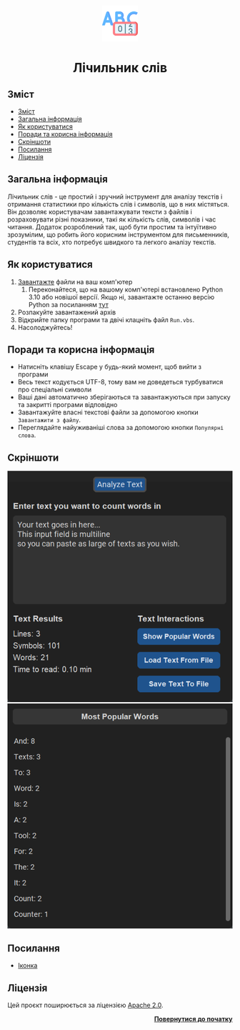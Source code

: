 <a name="readme-top"></a>

<div align="center">
  <a href="https://github.com/seesmof/">
    <img src="../public/logo.png" alt="Logo" height="80">
  </a>

<h1 align="center">Лічильник слів</h1>
</div>

## Зміст

- [Зміст](#зміст)
- [Загальна інформація](#загальна-інформація)
- [Як користуватися](#як-користуватися)
- [Поради та корисна інформація](#поради-та-корисна-інформація)
- [Скріншоти](#скріншоти)
- [Посилання](#посилання)
- [Ліцензія](#ліцензія)

## Загальна інформація

Лічильник слів - це простий і зручний інструмент для аналізу текстів і отримання статистики про кількість слів і символів, що в них містяться. Він дозволяє користувачам завантажувати тексти з файлів і розраховувати різні показники, такі як кількість слів, символів і час читання. Додаток розроблений так, щоб бути простим та інтуїтивно зрозумілим, що робить його корисним інструментом для письменників, студентів та всіх, хто потребує швидкого та легкого аналізу текстів.

## Як користуватися

1. [Завантажте](https://github.com/seesmof/word-counter-app/archive/refs/tags/v1.0.0.zip) файли на ваш комп'ютер
   1. Переконайтеся, що на вашому комп'ютері встановлено Python 3.10 або новішої версії. Якщо ні, завантажте останню версію Python за посиланням [тут](https://www.python.org/downloads/)
2. Розпакуйте завантажений архів
3. Відкрийте папку програми та двічі клацніть файл `Run.vbs`.
4. Насолоджуйтесь!

## Поради та корисна інформація

- Натисніть клавішу Escape у будь-який момент, щоб вийти з програми
- Весь текст кодується UTF-8, тому вам не доведеться турбуватися про спеціальні символи
- Ваші дані автоматично зберігаються та завантажуються при запуску та закритті програми відповідно
- Завантажуйте власні текстові файли за допомогою кнопки `Завантажити з файлу`.
- Переглядайте найуживаніші слова за допомогою кнопки `Популярні слова`.

## Скріншоти

![Main App Tab](../public/app-screenshots/main-tab.png)
![Popular Words Window](../public/app-screenshots/popular-words-view.png)

## Посилання

- [Іконка](https://www.flaticon.com/)

## Ліцензія

Цей проєкт поширюється за ліцензією [Apache 2.0](./LICENSE).

<p align="right"><a href="#readme-top"><strong>Повернутися до початку</strong></a></p>

